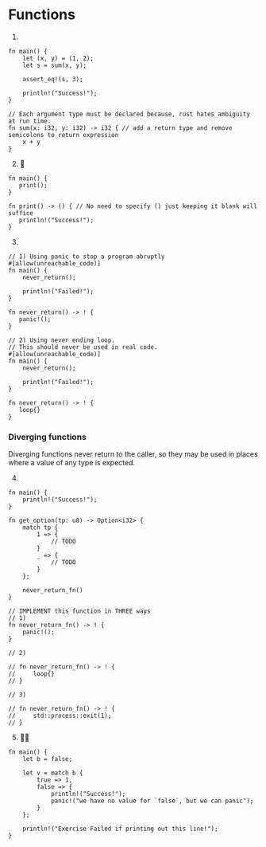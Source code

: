 # Functions
1.
```rust,editable
fn main() {
    let (x, y) = (1, 2);
    let s = sum(x, y);

    assert_eq!(s, 3);

    println!("Success!");
}

// Each argument type must be declared because, rust hates ambiguity at run time.
fn sum(x: i32, y: i32) -> i32 { // add a return type and remove semicolons to return expression
    x + y
}
```


2. 🌟
```rust,editable
fn main() {
   print();
}

fn print() -> () { // No need to specify () just keeping it blank will suffice
   println!("Success!");
}
```


3.

```rust,editable
// 1) Using panic to stop a program abruptly
#[allow(unreachable_code)]
fn main() {
    never_return();

    println!("Failed!");
}

fn never_return() -> ! {
   panic!(); 
}
```
```rust,editable
// 2) Using never ending loop.
// This should never be used in real code.
#[allow(unreachable_code)]
fn main() {
    never_return();

    println!("Failed!");
}

fn never_return() -> ! {
   loop{}
}
```

### Diverging functions 
Diverging functions never return to the caller, so they may be used in places where a value of any type is expected.

4. 
```rust,editable
fn main() {
    println!("Success!");
}

fn get_option(tp: u8) -> Option<i32> {
    match tp {
        1 => {
            // TODO
        }
        _ => {
            // TODO
        }
    };
    
    never_return_fn()
}

// IMPLEMENT this function in THREE ways
// 1)
fn never_return_fn() -> ! {
    panic!();
}

// 2)

// fn never_return_fn() -> ! {
//     loop{}
// }

// 3)

// fn never_return_fn() -> ! {
//     std::process::exit(1);
// }
```

5. 🌟🌟
```rust,editable
fn main() {
    let b = false;

    let v = match b {
        true => 1,
        false => {
            println!("Success!");
            panic!("we have no value for `false`, but we can panic");
        }
    };

    println!("Exercise Failed if printing out this line!");
}
```
